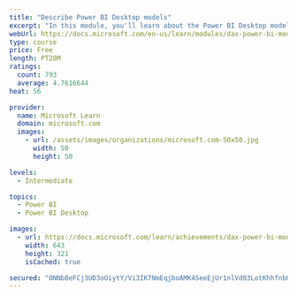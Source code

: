 ```yaml
---
title: "Describe Power BI Desktop models"
excerpt: "In this module, you'll learn about the Power BI Desktop model structure, star schema design basics, analytics queries, and report visual configuration. This module provides a strong foundation on which you can learn to optimize model designs and add model calculations."
webUrl: https://docs.microsoft.com/en-us/learn/modules/dax-power-bi-models/
type: course
price: Free
length: PT20M
ratings:
  count: 793
  average: 4.7616644
heat: 56

provider:
  name: Microsoft Learn
  domain: microsoft.com
  images:
    - url: /assets/images/organizations/microsoft.com-50x50.jpg
      width: 50
      height: 50

levels:
  - Intermediate

topics:
  - Power BI
  - Power BI Desktop

images:
  - url: https://docs.microsoft.com/learn/achievements/dax-power-bi-models-social.png
    width: 643
    height: 321
    isCached: true

secured: "ONNb0eFCj3UD3oOiytY/Vi3IK7NmEqjboAMK4SeeEjUr1nlVd03LotKhhfnbQ9YVBu8eF0u3Absnz5KhPwUY4Bc4laCPWreRMJapoMkAFzNrZo5Z4n3QMKD44vcv1KTGc2sWTfvK6/WehuTuiuO9/p99YxmD0hNaXvnAEkIH5iv3G5g3Ql4YkyKmFYSVVMWJ4Tl1YbcKY1ZfpFxdTkxk2+u0JlzDZHOyUjZRjDjzXz6JF/oM/kGXsjE/ZjcAEQ2NAzU4Tkp0r9eFLUfCmvtUNnLUkxhqmO0TSdeRUI3W52gDEsVb+nunnJxU2UTeV43llyDjlRXCS4Wrd1qkts7diuIfygFxW1i79wRag1H4bXUpM9YhPP02fEsovJj0WvGaKu6IZMjcwvyBqGakhourrpwLcJAb+9j7g5L7BeQ3JQo=;fK7pOIxP9RVslDLI0J2tOw=="
---
```


